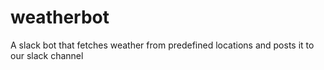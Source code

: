 # weatherbot
A slack bot that fetches weather from predefined locations and posts it to our slack channel
